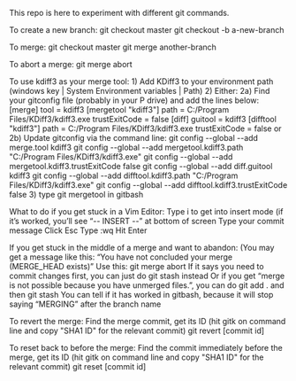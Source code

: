 This repo is here to experiment with different git commands.

To create a new branch: 
	git checkout master
	git checkout -b a-new-branch
	
To merge: 
	git checkout master
	git merge another-branch
	
To abort a merge:
	git merge abort
	
To use kdiff3 as your merge tool:
	1) Add KDiff3 to your environment path (windows key | System Environment variables | Path)
	2) Either:
		2a)	Find your gitconfig file (probably in your P drive) and add the lines below:	
			[merge]
				tool = kdiff3
			[mergetool "kdiff3"]
				path = C:/Program Files/KDiff3/kdiff3.exe
				trustExitCode = false
			[diff]
				guitool = kdiff3
			[difftool "kdiff3"]
				path = C:/Program Files/KDiff3/kdiff3.exe
				trustExitCode = false
	or
		2b) Update gitconfig via the command line:
			git config --global --add merge.tool kdiff3
			git config --global --add mergetool.kdiff3.path "C:/Program Files/KDiff3/kdiff3.exe"
			git config --global --add mergetool.kdiff3.trustExitCode false
			git config --global --add diff.guitool kdiff3
			git config --global --add difftool.kdiff3.path "C:/Program Files/KDiff3/kdiff3.exe"
			git config --global --add difftool.kdiff3.trustExitCode false
	3) type git mergetool in gitbash

What to do if you get stuck in a Vim Editor:
	Type i to get into insert mode
		(if it’s worked, you’ll see “-- INSERT --” at bottom of screen
	Type your commit message
	Click Esc
	Type :wq
	Hit Enter

If you get stuck in the middle of a merge and want to abandon:
	(You may get a message like this: “You have not concluded your merge (MERGE_HEAD exists)”
	Use this: git merge abort
		If it says you need to commit changes first, you can just do git stash instead
		Or if you get “merge is not possible because you have unmerged files.”, you can do git add . and then git stash
	You can tell if it has worked in gitbash, because it will stop saying “MERGING” after the branch name

To revert the merge:
	Find the merge commit, get its ID (hit gitk on command line and copy "SHA1 ID" for the relevant commit)
	git revert [commit id]

To reset back to before the merge:
	Find the commit immediately before the merge, get its ID (hit gitk on command line and copy "SHA1 ID" for the relevant commit)
	git reset [commit id]
	